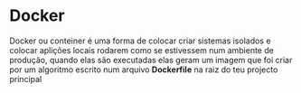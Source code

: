 # Docker 
Docker ou conteiner é uma forma de colocar criar sistemas isolados e colocar aplições locais rodarem como se estivessem num ambiente de produção, quando elas são executadas elas
geram um imagem que foi criar por um algoritmo escrito num arquivo <b>Dockerfile</b> na raiz do teu projecto principal
